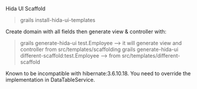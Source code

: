 Hida UI Scaffold

> grails install-hida-ui-templates

Create domain with all fields then generate view & controller with:
> grails generate-hida-ui test.Employee --> it will generate view and controller from src/templates/scaffolding
> grails generate-hida-ui different-scaffold:test.Employee --> from src/templates/different-scaffold

Known to be incompatible with hibernate:3.6.10.18.
You need to override the implementation in DataTableService.
